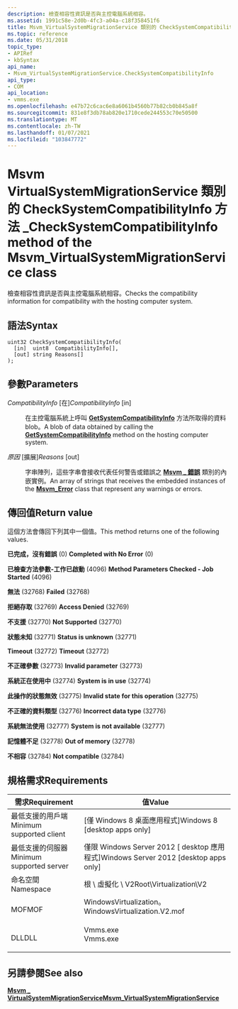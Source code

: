 ```yaml
---
description: 檢查相容性資訊是否與主控電腦系統相容。
ms.assetid: 1991c58e-2d0b-4fc3-a04a-c18f358451f6
title: Msvm_VirtualSystemMigrationService 類別的 CheckSystemCompatibilityInfo 方法
ms.topic: reference
ms.date: 05/31/2018
topic_type:
- APIRef
- kbSyntax
api_name:
- Msvm_VirtualSystemMigrationService.CheckSystemCompatibilityInfo
api_type:
- COM
api_location:
- vmms.exe
ms.openlocfilehash: e47b72c6cac6e8a6061b4560b77b82cb0b845a8f
ms.sourcegitcommit: 831e8f3db78ab820e1710cede244553c70e50500
ms.translationtype: MT
ms.contentlocale: zh-TW
ms.lasthandoff: 01/07/2021
ms.locfileid: "103847772"
---
```

# <a name="checksystemcompatibilityinfo-method-of-the-msvm_virtualsystemmigrationservice-class"></a><span data-ttu-id="d7729-103">Msvm VirtualSystemMigrationService 類別的 CheckSystemCompatibilityInfo 方法 \_</span><span class="sxs-lookup"><span data-stu-id="d7729-103">CheckSystemCompatibilityInfo method of the Msvm\_VirtualSystemMigrationService class</span></span>

<span data-ttu-id="d7729-104">檢查相容性資訊是否與主控電腦系統相容。</span><span class="sxs-lookup"><span data-stu-id="d7729-104">Checks the compatibility information for compatibility with the hosting computer system.</span></span>

## <a name="syntax"></a><span data-ttu-id="d7729-105">語法</span><span class="sxs-lookup"><span data-stu-id="d7729-105">Syntax</span></span>


```mof
uint32 CheckSystemCompatibilityInfo(
  [in]  uint8  CompatibilityInfo[],
  [out] string Reasons[]
);
```



## <a name="parameters"></a><span data-ttu-id="d7729-106">參數</span><span class="sxs-lookup"><span data-stu-id="d7729-106">Parameters</span></span>

<dl> <dt>

<span data-ttu-id="d7729-107">*CompatibilityInfo* \[在\]</span><span class="sxs-lookup"><span data-stu-id="d7729-107">*CompatibilityInfo* \[in\]</span></span>
</dt> <dd>

<span data-ttu-id="d7729-108">在主控電腦系統上呼叫 [**GetSystemCompatibilityInfo**](getsystemcompatibilityinfo-msvm-virtualsystemmigrationservice.md) 方法所取得的資料 blob。</span><span class="sxs-lookup"><span data-stu-id="d7729-108">A blob of data obtained by calling the [**GetSystemCompatibilityInfo**](getsystemcompatibilityinfo-msvm-virtualsystemmigrationservice.md) method on the hosting computer system.</span></span>

</dd> <dt>

<span data-ttu-id="d7729-109">*原因* \[擴展\]</span><span class="sxs-lookup"><span data-stu-id="d7729-109">*Reasons* \[out\]</span></span>
</dt> <dd>

<span data-ttu-id="d7729-110">字串陣列，這些字串會接收代表任何警告或錯誤之 [**Msvm \_ 錯誤**](msvm-error.md) 類別的內嵌實例。</span><span class="sxs-lookup"><span data-stu-id="d7729-110">An array of strings that receives the embedded instances of the [**Msvm\_Error**](msvm-error.md) class that represent any warnings or errors.</span></span>

</dd> </dl>

## <a name="return-value"></a><span data-ttu-id="d7729-111">傳回值</span><span class="sxs-lookup"><span data-stu-id="d7729-111">Return value</span></span>

<span data-ttu-id="d7729-112">這個方法會傳回下列其中一個值。</span><span class="sxs-lookup"><span data-stu-id="d7729-112">This method returns one of the following values.</span></span>

<dl> <dt>

<span data-ttu-id="d7729-113">**已完成，沒有錯誤** (0) </span><span class="sxs-lookup"><span data-stu-id="d7729-113">**Completed with No Error** (0)</span></span>
</dt> <dt>

<span data-ttu-id="d7729-114">**已檢查方法參數-工作已啟動** (4096) </span><span class="sxs-lookup"><span data-stu-id="d7729-114">**Method Parameters Checked - Job Started** (4096)</span></span>
</dt> <dt>

<span data-ttu-id="d7729-115">**無法** (32768) </span><span class="sxs-lookup"><span data-stu-id="d7729-115">**Failed** (32768)</span></span>
</dt> <dt>

<span data-ttu-id="d7729-116">**拒絕存取** (32769) </span><span class="sxs-lookup"><span data-stu-id="d7729-116">**Access Denied** (32769)</span></span>
</dt> <dt>

<span data-ttu-id="d7729-117">**不支援** (32770) </span><span class="sxs-lookup"><span data-stu-id="d7729-117">**Not Supported** (32770)</span></span>
</dt> <dt>

<span data-ttu-id="d7729-118">**狀態未知** (32771) </span><span class="sxs-lookup"><span data-stu-id="d7729-118">**Status is unknown** (32771)</span></span>
</dt> <dt>

<span data-ttu-id="d7729-119">**Timeout** (32772) </span><span class="sxs-lookup"><span data-stu-id="d7729-119">**Timeout** (32772)</span></span>
</dt> <dt>

<span data-ttu-id="d7729-120">**不正確參數** (32773) </span><span class="sxs-lookup"><span data-stu-id="d7729-120">**Invalid parameter** (32773)</span></span>
</dt> <dt>

<span data-ttu-id="d7729-121">**系統正在使用中** (32774) </span><span class="sxs-lookup"><span data-stu-id="d7729-121">**System is in use** (32774)</span></span>
</dt> <dt>

<span data-ttu-id="d7729-122">**此操作的狀態無效** (32775) </span><span class="sxs-lookup"><span data-stu-id="d7729-122">**Invalid state for this operation** (32775)</span></span>
</dt> <dt>

<span data-ttu-id="d7729-123">**不正確的資料類型** (32776) </span><span class="sxs-lookup"><span data-stu-id="d7729-123">**Incorrect data type** (32776)</span></span>
</dt> <dt>

<span data-ttu-id="d7729-124">**系統無法使用** (32777) </span><span class="sxs-lookup"><span data-stu-id="d7729-124">**System is not available** (32777)</span></span>
</dt> <dt>

<span data-ttu-id="d7729-125">**記憶體不足** (32778) </span><span class="sxs-lookup"><span data-stu-id="d7729-125">**Out of memory** (32778)</span></span>
</dt> <dt>

<span data-ttu-id="d7729-126">**不相容** (32784) </span><span class="sxs-lookup"><span data-stu-id="d7729-126">**Not compatible** (32784)</span></span>
</dt> </dl>

## <a name="requirements"></a><span data-ttu-id="d7729-127">規格需求</span><span class="sxs-lookup"><span data-stu-id="d7729-127">Requirements</span></span>



| <span data-ttu-id="d7729-128">需求</span><span class="sxs-lookup"><span data-stu-id="d7729-128">Requirement</span></span> | <span data-ttu-id="d7729-129">值</span><span class="sxs-lookup"><span data-stu-id="d7729-129">Value</span></span> |
|-------------------------------------|---------------------------------------------------------------------------------------------------------|
| <span data-ttu-id="d7729-130">最低支援的用戶端</span><span class="sxs-lookup"><span data-stu-id="d7729-130">Minimum supported client</span></span><br/> | <span data-ttu-id="d7729-131">\[僅 Windows 8 桌面應用程式\]</span><span class="sxs-lookup"><span data-stu-id="d7729-131">Windows 8 \[desktop apps only\]</span></span><br/>                                                              |
| <span data-ttu-id="d7729-132">最低支援的伺服器</span><span class="sxs-lookup"><span data-stu-id="d7729-132">Minimum supported server</span></span><br/> | <span data-ttu-id="d7729-133">僅限 Windows Server 2012 \[ desktop 應用程式\]</span><span class="sxs-lookup"><span data-stu-id="d7729-133">Windows Server 2012 \[desktop apps only\]</span></span><br/>                                                    |
| <span data-ttu-id="d7729-134">命名空間</span><span class="sxs-lookup"><span data-stu-id="d7729-134">Namespace</span></span><br/>                | <span data-ttu-id="d7729-135">根 \\ 虛擬化 \\ V2</span><span class="sxs-lookup"><span data-stu-id="d7729-135">Root\\Virtualization\\V2</span></span><br/>                                                                     |
| <span data-ttu-id="d7729-136">MOF</span><span class="sxs-lookup"><span data-stu-id="d7729-136">MOF</span></span><br/>                      | <dl> <span data-ttu-id="d7729-137"><dt>WindowsVirtualization。</dt></span><span class="sxs-lookup"><span data-stu-id="d7729-137"><dt>WindowsVirtualization.V2.mof</dt></span></span> </dl> |
| <span data-ttu-id="d7729-138">DLL</span><span class="sxs-lookup"><span data-stu-id="d7729-138">DLL</span></span><br/>                      | <dl> <span data-ttu-id="d7729-139"><dt>Vmms.exe</dt></span><span class="sxs-lookup"><span data-stu-id="d7729-139"><dt>Vmms.exe</dt></span></span> </dl>                     |



## <a name="see-also"></a><span data-ttu-id="d7729-140">另請參閱</span><span class="sxs-lookup"><span data-stu-id="d7729-140">See also</span></span>

<dl> <dt>

[<span data-ttu-id="d7729-141">**Msvm \_ VirtualSystemMigrationService**</span><span class="sxs-lookup"><span data-stu-id="d7729-141">**Msvm\_VirtualSystemMigrationService**</span></span>](msvm-virtualsystemmigrationservice.md)
</dt> </dl>

 

 





